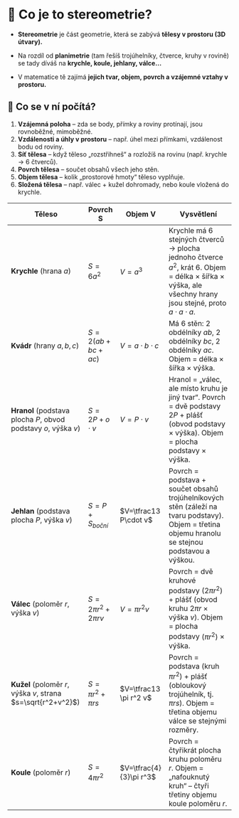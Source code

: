 # 🔷 Co je to stereometrie?

- **Stereometrie** je část geometrie, která se zabývá **tělesy v prostoru (3D útvary).**

- Na rozdíl od **planimetrie** (tam řešíš trojúhelníky, čtverce, kruhy v rovině) se tady díváš na **krychle, koule, jehlany, válce…**

- V matematice tě zajímá **jejich tvar, objem, povrch a vzájemné vztahy v prostoru.**

## 🔷 Co se v ní počítá?

1. **Vzájemná poloha** – zda se body, přímky a roviny protínají, jsou rovnoběžné, mimoběžné.
1. **Vzdálenosti a úhly v prostoru** – např. úhel mezi přímkami, vzdálenost bodu od roviny.
1. **Síť tělesa** – když těleso „rozstřihneš“ a rozložíš na rovinu (např. krychle → 6 čtverců).
1. **Povrch tělesa** – součet obsahů všech jeho stěn.
1. **Objem tělesa** – kolik „prostorové hmoty“ těleso vyplňuje.
1. **Složená tělesa** – např. válec + kužel dohromady, nebo koule vložená do krychle.


| Těleso | Povrch S | Objem V | Vysvětlení |
|---|---|---|---|
| **Krychle** (hrana $a$) | $S=6a^2$ | $V=a^3$ | Krychle má 6 stejných čtverců → plocha jednoho čtverce $a^2$, krát 6. Objem = délka × šířka × výška, ale všechny hrany jsou stejné, proto $a\cdot a\cdot a$. |
| **Kvád­r** (hrany $a,b,c$) | $S=2(ab+bc+ac)$ | $V=a\cdot b\cdot c$ | Má 6 stěn: 2 obdélníky $ab$, 2 obdélníky $bc$, 2 obdélníky $ac$. Objem = délka × šířka × výška. |
| **Hranol** (podstava plocha $P$, obvod podstavy $o$, výška $v$) | $S=2P+o\cdot v$ | $V=P\cdot v$ | Hranol = „válec, ale místo kruhu je jiný tvar“. Povrch = dvě podstavy $2P$ + plášť (obvod podstavy × výška). Objem = plocha podstavy × výška. |
| **Jehlan** (podstava plocha $P$, výška $v$) | $S=P+S_{boční}$ | $V=\tfrac13 P\cdot v$ | Povrch = podstava + součet obsahů trojúhelníkových stěn (záleží na tvaru podstavy). Objem = třetina objemu hranolu se stejnou podstavou a výškou. |
| **Válec** (poloměr $r$, výška $v$) | $S=2\pi r^2 + 2\pi r v$ | $V=\pi r^2 v$ | Povrch = dvě kruhové podstavy $(2\pi r^2)$ + plášť (obvod kruhu $2\pi r$ × výška $v$). Objem = plocha podstavy $(\pi r^2)$ × výška. |
| **Kužel** (poloměr $r$, výška $v$, strana $s=\sqrt{r^2+v^2}$) | $S=\pi r^2 + \pi r s$ | $V=\tfrac13 \pi r^2 v$ | Povrch = podstava (kruh $\pi r^2$) + plášť (obloukový trojúhelník, tj. $\pi r s$). Objem = třetina objemu válce se stejnými rozměry. |
| **Koule** (poloměr $r$) | $S=4\pi r^2$ | $V=\tfrac{4}{3}\pi r^3$ | Povrch = čtyřikrát plocha kruhu poloměru $r$. Objem = „nafouknutý kruh“ – čtyři třetiny objemu koule poloměru $r$. |
